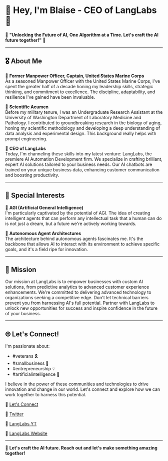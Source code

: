 # 👋 Hey, I'm Blaise - CEO of LangLabs 🚀

🌟 **"Unlocking the Future of AI, One Algorithm at a Time. Let's craft the AI future together!"** 🌟

---

## 🎖 About Me

🔹 **Former Manpower Officer, Captain, United States Marine Corps**  
As a seasoned Manpower Officer with the United States Marine Corps, I've spent the greater half of a decade honing my leadership skills, strategic thinking, and commitment to excellence. The discipline, adaptability, and resilience I've gained have been invaluable.

🔹 **Scientific Acumen**  
Before my military tenure, I was an Undergraduate Research Assistant at the University of Washington Department of Laboratory Medicine and Pathology. I contributed to groundbreaking research in the biology of aging, honing my scientific methodology and developing a deep understanding of data analysis and experimental design. This background really helps with prompt engineering.

🔹 **CEO of LangLabs**  
Today, I'm channeling these skills into my latest venture: LangLabs, the premiere AI Automation Development firm. We specialize in crafting brilliant, expert AI solutions tailored to your business needs. Our AI chatbots are trained on your unique business data, enhancing customer communication and boosting productivity.

---

## 🤖 Special Interests

🔸 **AGI (Artificial General Intelligence)**  
I'm particularly captivated by the potential of AGI. The idea of creating intelligent agents that can perform any intellectual task that a human can do is not just a dream, but a future we're actively working towards.

🔸 **Autonomous Agent Architectures**  
The architecture behind autonomous agents fascinates me. It's the backbone that allows AI to interact with its environment to achieve specific goals, and it's a field ripe for innovation.

---

## 🎯 Mission

Our mission at LangLabs is to empower businesses with custom AI solutions, from predictive analytics to advanced customer experience enhancements. We're committed to delivering advanced technology to organizations seeking a competitive edge. Don't let technical barriers prevent you from harnessing AI's full potential. Partner with LangLabs to unlock new opportunities for success and inspire confidence in the future of your business.

---

## 🌐 Let's Connect!

I'm passionate about:
- #veterans 🎗
- #smallbusiness 🏢
- #entrepreneurship 💡
- #artificialintelligence 🤖

I believe in the power of these communities and technologies to drive innovation and change in our world. Let's connect and explore how we can work together to harness this potential.

🔗 [Let's Connect](https://bio.blaisep.com)  

🔗 [Twitter](https://twitter.com/AGI-CEO)  

🔗 [LangLabs YT](https://youtube.com/@LangLabs)

🔗 [LangLabs Website](https://langlabs.io)

---

💌 **Let's craft the AI future. Reach out and let's make something amazing together!**
